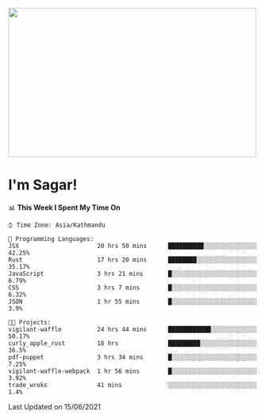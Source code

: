 
<img src="https://media.giphy.com/media/3ornk57KwDXf81rjWM/giphy.gif" width="500" height="300" frameBorder="0" class="giphy-embed" allowFullScreen></img>

#   I'm Sagar!

<!--START_SECTION:waka-->
📊 **This Week I Spent My Time On** 

```text
⌚︎ Time Zone: Asia/Kathmandu

💬 Programming Languages: 
JSX                      20 hrs 50 mins      ██████████░░░░░░░░░░░░░░░   42.25% 
Rust                     17 hrs 20 mins      ████████░░░░░░░░░░░░░░░░░   35.17% 
JavaScript               3 hrs 21 mins       █░░░░░░░░░░░░░░░░░░░░░░░░   6.79% 
CSS                      3 hrs 7 mins        █░░░░░░░░░░░░░░░░░░░░░░░░   6.32% 
JSON                     1 hr 55 mins        █░░░░░░░░░░░░░░░░░░░░░░░░   3.9%

🐱‍💻 Projects: 
vigilant-waffle          24 hrs 44 mins      ████████████░░░░░░░░░░░░░   50.17% 
curly_apple_rust         18 hrs              █████████░░░░░░░░░░░░░░░░   36.5% 
pdf-puppet               3 hrs 34 mins       █░░░░░░░░░░░░░░░░░░░░░░░░   7.25% 
vigilant-waffle-webpack  1 hr 56 mins        █░░░░░░░░░░░░░░░░░░░░░░░░   3.92% 
trade_wroks              41 mins             ░░░░░░░░░░░░░░░░░░░░░░░░░   1.4%

```


 Last Updated on 15/06/2021
<!--END_SECTION:waka-->
